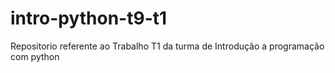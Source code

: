 # intro-python-t9-t1
Repositorio referente ao Trabalho T1 da turma de Introdução a programação com python
